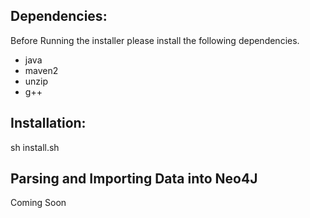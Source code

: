 

Dependencies:
------------
Before Running the installer please install the following dependencies.

*  java
*  maven2
*  unzip
*  g++

Installation:
------------
sh install.sh

Parsing and Importing Data into Neo4J
-------------------------------------
Coming Soon
